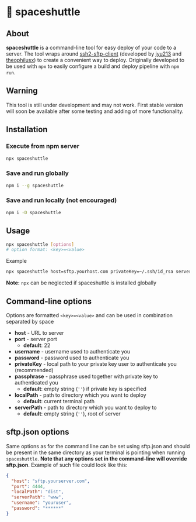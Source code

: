 # 🚀 spaceshuttle

## About

**spaceshuttle** is a command-line tool for easy deploy of your code to a server. The tool wraps around [ssh2-sftp-client](https://www.npmjs.com/package/ssh2-sftp-client) (developed by [jyu213](https://www.npmjs.com/~jyu213) and [theophilusx](https://www.npmjs.com/~theophilusx)) to create a convenient way to deploy. Originally developed to be used with `npx` to easily configure a build and deploy pipeline with `npm run`.

## Warning

This tool is still under development and may not work. First stable version will soon be available after some testing and adding of more functionality.

## Installation

### Execute from npm server

``` bash
npx spaceshuttle
```

### Save and run globally

``` bash
npm i --g spaceshuttle
```

### Save and run locally (not encouraged)

``` bash
npm i -D spaceshuttle
```

## Usage

``` bash
npx spaceshuttle [options]
# option format: <key>=<value>
```

Example

``` bash
npx spaceshuttle host=sftp.yourhost.com privateKey=~/.ssh/id_rsa serverPath=www
```

**Note:** `npx` can be neglected if spaceshuttle is installed globally

## Command-line options

Options are formatted `<key>=<value>` and can be used in combination separated by space

- **host** - URL to server
- **port** - server port
  - **default**: 22
- **username** - username used to authenticate you
- **password** - password used to authenticate you
- **privateKey** - local path to your private key user to authenticate you (recommended)
- **passphrase** - passphrase used together with private key to authenticated you
  - **default**: empty string (`''`) if private key is specified
- **localPath** - path to directory which you want to deploy
  - **default**: current terminal path
- **serverPath** - path to directory which you want to deploy to
  - **default**: empty string (`''`), root of server

## sftp.json options

Same options as for the command line can be set using sftp.json
and should be present in the same directory as your terminal is
pointing when running `spaceshuttle`. **Note that any options set in the command-line will override sftp.json**. Example of such file could look like this:

``` json
{
  "host": "sftp.yourserver.com",
  "port": 4444,
  "localPath": "dist",
  "serverPath": "www",
  "username": "youruser",
  "password": "******"
}
```
